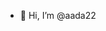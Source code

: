 - 👋 Hi, I’m @aada22


<!---
aada22/aada22 is a ✨ special ✨ repository because its `README.md` (this file) appears on your GitHub profile.
You can click the Preview link to take a look at your changes.
--->
